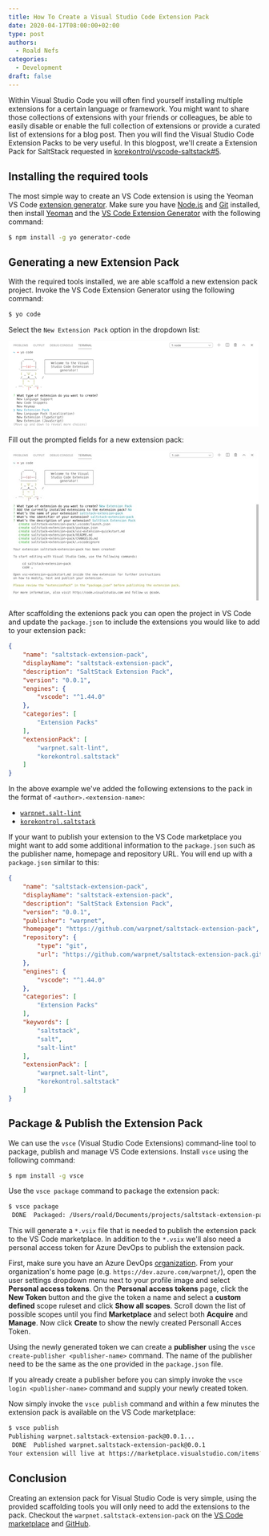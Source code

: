 ```yaml
---
title: How To Create a Visual Studio Code Extension Pack
date: 2020-04-17T08:00:00+02:00
type: post
authors:
  - Roald Nefs
categories:
  - Development
draft: false
---
```


Within Visual Studio Code you will often find yourself installing multiple extensions for a certain language or framework. You might want to share those collections of extensions with your friends or colleagues, be able to easily disable or enable the full collection of extensions or provide a curated list of extensions for a blog post. Then you will find the Visual Studio Code Extension Packs to be very useful. In this blogpost, we'll create a Extension Pack for SaltStack requested in [korekontrol/vscode-saltstack#5](https://github.com/korekontrol/vscode-saltstack/issues/5).

## Installing the required tools

The most simple way to create an VS Code extension is using the Yeoman VS Code [extension generator](https://code.visualstudio.com/docs/extensions/yocode). Make sure you have [Node.js](https://nodejs.org/en/) and [Git](https://git-scm.com/) installed, then install [Yeoman](http://yeoman.io/) and the [VS Code Extension Generator](https://www.npmjs.com/package/generator-code) with the following command:

```bash
$ npm install -g yo generator-code
```

## Generating a new Extension Pack

With the required tools installed, we are able scaffold a new extension pack project. Invoke the VS Code Extension Generator using the following command:

```bash
$ yo code
```

Select the `New Extension Pack` option in the dropdown list:

![Yeoman](/images/posts/2020/04/17/vscode_01.png)

Fill out the prompted fields for a new extension pack:

![Yeoman](/images/posts/2020/04/17/vscode_02.jpg)

After scaffolding the extenions pack you can open the project in VS Code and update the `package.json` to include the extensions you would like to add to your extension pack:

```json
{
    "name": "saltstack-extension-pack",
    "displayName": "saltstack-extension-pack",
    "description": "SaltStack Extension Pack",
    "version": "0.0.1",
    "engines": {
        "vscode": "^1.44.0"
    },
    "categories": [
        "Extension Packs"
    ],
    "extensionPack": [ 
        "warpnet.salt-lint",
        "korekontrol.saltstack"
    ]
}
```

In the above example we've added the following extensions to the pack in the format of `<author>.<extension-name>`:

- [`warpnet.salt-lint`](https://marketplace.visualstudio.com/items?itemName=warpnet.salt-lint)
- [`korekontrol.saltstack`](https://marketplace.visualstudio.com/items?itemName=korekontrol.saltstack)

If your want to publish your extension to the VS Code marketplace you might want to add some additional information to the `package.json` such as the publisher name, homepage and repository URL. You will end up with a `package.json` similar to this:

```json
{
    "name": "saltstack-extension-pack",
    "displayName": "saltstack-extension-pack",
    "description": "SaltStack Extension Pack",
    "version": "0.0.1",
    "publisher": "warpnet",
    "homepage": "https://github.com/warpnet/saltstack-extension-pack",
	"repository": {
		"type": "git",
		"url": "https://github.com/warpnet/saltstack-extension-pack.git"
	},
    "engines": {
        "vscode": "^1.44.0"
    },
    "categories": [
        "Extension Packs"
    ],
    "keywords": [
		"saltstack",
		"salt",
		"salt-lint"
	],
    "extensionPack": [ 
        "warpnet.salt-lint",
        "korekontrol.saltstack"
    ]
}
```

## Package & Publish the Extension Pack

We can use the `vsce` (Visual Studio Code Extensions) command-line tool to package, publish and manage VS Code extensions. Install `vsce` using the following command:

```bash
$ npm install -g vsce
```

Use the `vsce package` command to package the extension pack:

```bash
$ vsce package
 DONE  Packaged: /Users/roald/Documents/projects/saltstack-extension-pack/saltstack-extension-pack-0.0.1.vsix (6 files, 3.08KB)
```

This will generate a `*.vsix` file that is needed to publish the extension pack to the VS Code marketplace. In addition to the `*.vsix` we'll also need a personal access token for Azure DevOps to publish the extension pack.

First, make sure you have an Azure DevOps [organization](https://docs.microsoft.com/azure/devops/organizations/accounts/create-organization-msa-or-work-student). From your organization's home page (e.g. `https://dev.azure.com/warpnet/`), open the user settings dropdown menu next to your profile image and select **Personal access tokens**. On the **Personal access tokens** page, click the **New Token** button and the give the token a name and select a **custom defined** scope ruleset and click **Show all scopes**. Scroll down the list of possible scopes until you find **Marketplace** and select both **Acquire** and **Manage**. Now click **Create** to show the newly created Personall Acces Token.

Using the newly generated token we can create a **publisher** using the `vsce create-publisher <publisher-name>` command. The name of the publisher need to be the same as the one provided in the `package.json` file.

If you already create a publisher before you can simply invoke the `vsce login <publisher-name>` command and supply your newly created token.

Now simply invoke the `vsce publish` command and within a few minutes the extension pack is available on the VS Code marketplace:

```bash
$ vsce publish
Publishing warpnet.saltstack-extension-pack@0.0.1...
 DONE  Published warpnet.saltstack-extension-pack@0.0.1
Your extension will live at https://marketplace.visualstudio.com/items?itemName=warpnet.saltstack-extension-pack (might take a few minutes for it to show up).
```

## Conclusion

Creating an extension pack for Visual Studio Code is very simple, using the provided scaffolding tools you will only need to add the extensions to the pack. Checkout the `warpnet.saltstack-extension-pack` on the [VS Code marketplace](https://marketplace.visualstudio.com/items?itemName=warpnet.saltstack-extension-pack) and [GitHub](https://github.com/warpnet/saltstack-extension-pack).
